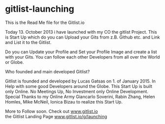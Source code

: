 # gitlist-launching
This is the Read Me file for the Gitlist.io 


Today 13. October 2013 i have launched with my CO the gitlist Project. 
This is Start Up which do you can Upload your Gits from z.B. Github etc. and Link and List it to the Gitlist. 

Do you can Update your Profile and Set your Profile Image and create a list with your Gits. 
You can follow each other Developers from all over the World or Globe. 

Who founded and main developed Gitlist?

Gitlist is founded and developed by Lucas Gatsas on 1. of January 2015. In Help with some good Developers around the Globe. This Start Up is built only Online. No Meetings Up, No Investment only Online Development. Special Thanks to my Online Army Giancarlo Soverini, Rabin Zhang, Helen Homles, Mike McNeil, Ionica Bizau to realize this Start Up.



More to Follow soon. 
Check out <a href="http://www.gitlist.io"> www.gitlist.io </a> <br> the Gitlist Landing Page <a href="http://www.gitlist.io/g/launching">www.gitlist.io/g/launching</a>
